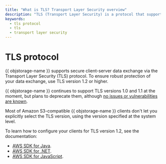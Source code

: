 ```yaml
---
title: "What is TLS? Transport Layer Security overview"
description: "TLS (Transport Layer Security) is a protocol that supports secure client-server data exchange. To ensure robust protection of your data exchange, use TLS version 1.2 and higher."
keywords:
  - tls protocol
  - tls
  - transport layer security
---
```


# TLS protocol

{{ objstorage-name }} supports secure client-server data exchange via the Transport Layer Security (TLS) protocol. To ensure robust protection of your data exchange, use TLS version 1.2 or higher.

{{ objstorage-name }} continues to support TLS versions 1.0 and 1.1 at the moment, but plans to deprecate them, although [no issues or vulnerabilities are known](https://datatracker.ietf.org/doc/draft-ietf-tls-oldversions-deprecate/).

Most of Amazon S3-compatible {{ objstorage-name }} clients don't let you explicitly select the TLS version, using the version specified at the system level.

To learn how to configure your clients for TLS version 1.2, see the documentation:
* [AWS SDK for Java](https://docs.aws.amazon.com/sdk-for-java/v1/developer-guide/security-java-tls.html).
* [AWS SDK for .NET](https://docs.aws.amazon.com/sdk-for-net/v3/developer-guide/enforcing-tls.html).
* [AWS SDK for JavaScript](https://docs.aws.amazon.com/sdk-for-javascript/v2/developer-guide/enforcing-tls.html).